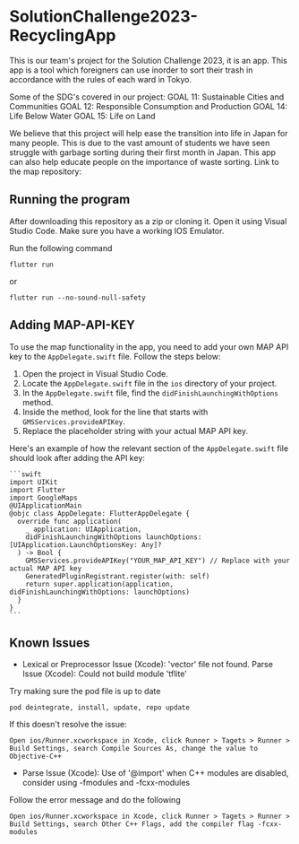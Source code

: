 # SolutionChallenge2023-RecyclingApp
This is our team's project for the Solution Challenge 2023, it is an app. This app is a tool which foreigners can use inorder to sort their trash in accordance with the rules of each ward in Tokyo. 


Some of the SDG's covered in our project:
    GOAL 11: Sustainable Cities and Communities
    GOAL 12: Responsible Consumption and Production
    GOAL 14: Life Below Water
    GOAL 15: Life on Land


We believe that this project will help ease the transition into life in Japan for many people. This is due to the vast amount of students we have seen struggle with garbage sorting during their first month in Japan. This app can also help educate people on the importance of waste sorting.
Link to the map repository: 

## Running the program

After downloading this repository as a zip or cloning it. Open it using Visual Studio Code. Make sure you have a working IOS Emulator.

Run the following command

    flutter run

or

    flutter run --no-sound-null-safety  
    
   
## Adding MAP-API-KEY

To use the map functionality in the app, you need to add your own MAP API key to the `AppDelegate.swift` file. Follow the steps below:

1. Open the project in Visual Studio Code.
2. Locate the `AppDelegate.swift` file in the `ios` directory of your project.
3. In the `AppDelegate.swift` file, find the `didFinishLaunchingWithOptions` method.
4. Inside the method, look for the line that starts with `GMSServices.provideAPIKey`.
5. Replace the placeholder string with your actual MAP API key.

Here's an example of how the relevant section of the `AppDelegate.swift` file should look after adding the API key:

    ```swift
    import UIKit
    import Flutter
    import GoogleMaps
    @UIApplicationMain
    @objc class AppDelegate: FlutterAppDelegate {
      override func application(
        _ application: UIApplication,
        didFinishLaunchingWithOptions launchOptions: [UIApplication.LaunchOptionsKey: Any]?
      ) -> Bool {
        GMSServices.provideAPIKey("YOUR_MAP_API_KEY") // Replace with your actual MAP API key
        GeneratedPluginRegistrant.register(with: self)
        return super.application(application, didFinishLaunchingWithOptions: launchOptions)
      }
    }
    ```


## Known Issues

- Lexical or Preprocessor Issue (Xcode): 'vector' file not found. Parse Issue (Xcode): Could not build module 'tflite'

Try making sure the pod file is up to date
    
    pod deintegrate, install, update, repo update

If this doesn't resolve the issue:

    Open ios/Runner.xcworkspace in Xcode, click Runner > Tagets > Runner > Build Settings, search Compile Sources As, change the value to Objective-C++
    
    
- Parse Issue (Xcode): Use of '@import' when C++ modules are disabled, consider using -fmodules and -fcxx-modules

Follow the error message and do the following

    Open ios/Runner.xcworkspace in Xcode, click Runner > Tagets > Runner > Build Settings, search Other C++ Flags, add the compiler flag -fcxx-modules


